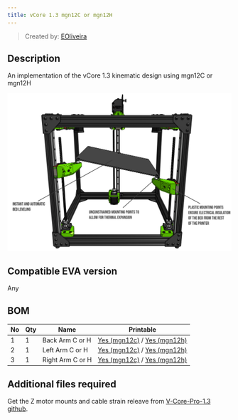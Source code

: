 ```yaml
---
title: vCore 1.3 mgn12C or mgn12H
---
```


> Created by: [EOliveira](https://github.com/EduardoOliveira)

## Description
An implementation of the vCore 1.3 kinematic design using mgn12C or mgn12H

![1.3bed](assets/vcore-1-3-mgn12x-bed.png)

## Compatible EVA version
Any


## BOM
| No | Qty | Name                                           | Printable |
| -- | --- | ---------------------------------------------- | --------- |
| 1  | 1   | Back Arm C or H                                | [Yes (mgn12c)](stl/Bed-Arms-back-MGN12C.stl) / [Yes (mgn12h)](stl/Bed-Arms-back-MGN12H.stl)        |
| 2  | 1   | Left Arm C or H                                | [Yes (mgn12c)](stl/Bed-Arms-front-left_arm-MGN12C.stl) / [Yes (mgn12h)](stl/Bed-Arms-front-left_arm-MGN12H.stl)        |
| 3  | 1   | Right Arm C or H                               | [Yes (mgn12c)](stl/Bed-Arms-front-right_arm-MGN12C.stl) / [Yes (mgn12h)](stl/Bed-Arms-front-right_arm-MGN12H.stl)        |


## Additional files required
Get the Z motor mounts and cable strain releave from [V-Core-Pro-1.3 github](https://github.com/Rat-Rig/V-Core-Pro-1.3/tree/main/cad/01_essentials/Zaxis/STL).
